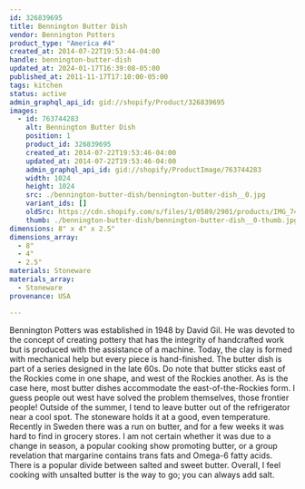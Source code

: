 ```yaml
---
id: 326839695
title: Bennington Butter Dish
vendor: Bennington Potters
product_type: "America #4"
created_at: 2014-07-22T19:53:44-04:00
handle: bennington-butter-dish
updated_at: 2024-01-17T16:39:08-05:00
published_at: 2011-11-17T17:10:00-05:00
tags: kitchen
status: active
admin_graphql_api_id: gid://shopify/Product/326839695
images:
  - id: 763744283
    alt: Bennington Butter Dish
    position: 1
    product_id: 326839695
    created_at: 2014-07-22T19:53:46-04:00
    updated_at: 2014-07-22T19:53:46-04:00
    admin_graphql_api_id: gid://shopify/ProductImage/763744283
    width: 1024
    height: 1024
    src: ./bennington-butter-dish/bennington-butter-dish__0.jpg
    variant_ids: []
    oldSrc: https://cdn.shopify.com/s/files/1/0589/2901/products/IMG_7415.jpeg?v=1406073226
    thumb: ./bennington-butter-dish/bennington-butter-dish__0-thumb.jpg
dimensions: 8" x 4" x 2.5"
dimensions_array:
  - 8"
  - 4"
  - 2.5"
materials: Stoneware
materials_array:
  - Stoneware
provenance: USA

---
```


Bennington Potters was established in 1948 by David Gil. He was devoted to the concept of creating pottery that has the integrity of handcrafted work but is produced with the assistance of a machine. Today, the clay is formed with mechanical help but every piece is hand-finished. The butter dish is part of a series designed in the late 60s. Do note that butter sticks east of the Rockies come in one shape, and west of the Rockies another. As is the case here, most butter dishes accommodate the east-of-the-Rockies form. I guess people out west have solved the problem themselves, those frontier people! Outside of the summer, I tend to leave butter out of the refrigerator near a cool spot. The stoneware holds it at a good, even temperature. Recently in Sweden there was a run on butter, and for a few weeks it was hard to find in grocery stores. I am not certain whether it was due to a change in season, a popular cooking show promoting butter, or a group revelation that margarine contains trans fats and Omega-6 fatty acids. There is a popular divide between salted and sweet butter. Overall, I feel cooking with unsalted butter is the way to go; you can always add salt.